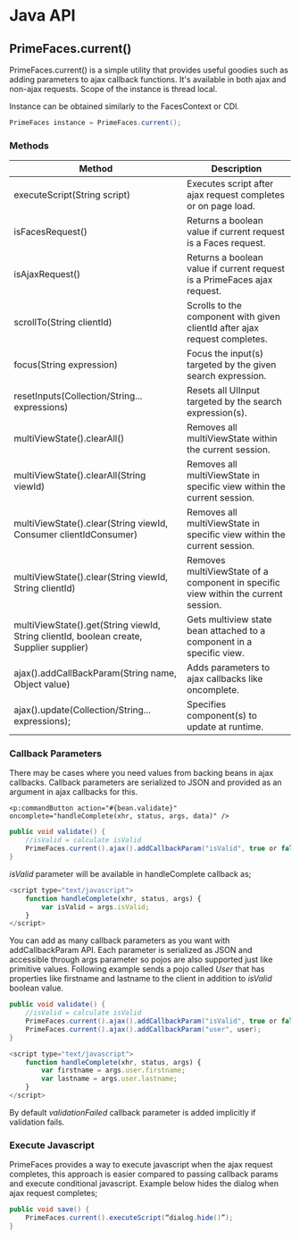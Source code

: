 # Java API

## PrimeFaces.current()

PrimeFaces.current() is a simple utility that provides useful goodies such as adding parameters to
ajax callback functions. It's available in both ajax and non-ajax requests. Scope
of the instance is thread local.

Instance can be obtained similarly to the FacesContext or CDI.

```java
PrimeFaces instance = PrimeFaces.current();
```

### Methods

| Method | Description |
| --- | --- |
executeScript(String script) | Executes script after ajax request completes or on page load.
isFacesRequest() | Returns a boolean value if current request is a Faces request.
isAjaxRequest() | Returns a boolean value if current request is a PrimeFaces ajax request.
scrollTo(String clientId) | Scrolls to the component with given clientId after ajax request completes.
focus(String expression) | Focus the input(s) targeted by the given search expression.
resetInputs(Collection<String>/String... expressions) | Resets all UIInput targeted by the search expression(s).
multiViewState().clearAll() | Removes all multiViewState within the current session.
multiViewState().clearAll(String viewId) | Removes all multiViewState in specific view within the current session.
multiViewState().clear(String viewId, Consumer<String> clientIdConsumer) | Removes all multiViewState in specific view within the current session.
multiViewState().clear(String viewId, String clientId) | Removes multiViewState of a component in specific view within the current session.
multiViewState().get(String viewId, String clientId, boolean create, Supplier<T> supplier) | Gets multiview state bean attached to a component in a specific view.
ajax().addCallBackParam(String name, Object value) | Adds parameters to ajax callbacks like oncomplete.
ajax().update(Collection<String>/String... expressions); | Specifies component(s) to update at runtime.


### Callback Parameters

There may be cases where you need values from backing beans in ajax callbacks. Callback
parameters are serialized to JSON and provided as an argument in ajax callbacks for this.

```xhtml
<p:commandButton action="#{bean.validate}" oncomplete="handleComplete(xhr, status, args, data)" />
```
```java
public void validate() {
    //isValid = calculate isValid
    PrimeFaces.current().ajax().addCallbackParam("isValid", true or false);
}
```
_isValid_ parameter will be available in handleComplete callback as;

```js
<script type="text/javascript">
    function handleComplete(xhr, status, args) {
        var isValid = args.isValid;
    }
</script>
```

You can add as many callback parameters as you want with addCallbackParam API. Each parameter
is serialized as JSON and accessible through args parameter so pojos are also supported just like
primitive values. Following example sends a pojo called _User_ that has properties like firstname and
lastname to the client in addition to _isValid_ boolean value.

```java
public void validate() {
    //isValid = calculate isValid
    PrimeFaces.current().ajax().addCallbackParam("isValid", true or false);
    PrimeFaces.current().ajax().addCallbackParam("user", user);
}
```
```js
<script type="text/javascript">
    function handleComplete(xhr, status, args) {
        var firstname = args.user.firstname;
        var lastname = args.user.lastname;
    }
</script>
```
By default _validationFailed_ callback parameter is added implicitly if validation fails.



### Execute Javascript

PrimeFaces provides a way to execute javascript when the ajax request completes, this
approach is easier compared to passing callback params and execute conditional javascript.
Example below hides the dialog when ajax request completes;

```java
public void save() {
    PrimeFaces.current().executeScript(“dialog.hide()”);
}
```